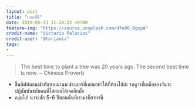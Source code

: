 ```yaml
---
layout: post
title: "เวลาที่ดี"
date: 2019-05-13 11:20:23 +0700
feature-img: "https://source.unsplash.com/dfo06_DqxpA"
credit-name: "Victoria Palacios"
credit-user: "@toriamia"
tags:
-
---
```

> The best time to plant a tree was 20 years ago. The second best time is now. ~ Chinese Proverb

 <i class="fa fa-child" style="color:plum"></i>

 - ขึ้นลิฟท์ตอนเช้าทักทายมานพ ช่างแอร์ที่เคยมาทำให้ที่ห้องไปล่ะ รอดูว่าที่เหลือของวันจะปฏิสัมพันธ์กับคนที่ไม่ค่อยได้เจออีกมั๊ย
 - องุ่นไง! น่าจะสัก 5-6 ปีตอนนั้นที่เรามาที่สาทรนี่
